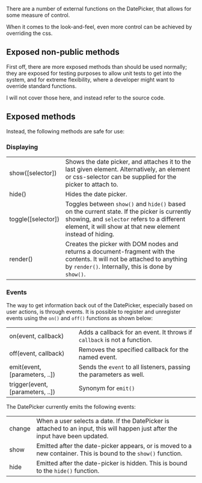 There are a number of external functions on the DatePicker, that allows for
some measure of control.

When it comes to the look-and-feel, even more control can be achieved by
overriding the css.


Exposed non-public methods
--------------------------

First off, there are more exposed methods than should be used normally; they are
exposed for testing purposes to allow unit tests to get into the system, and for
extreme flexibility, where a developer might want to override standard functions.

I will not cover those here, and instead refer to the source code.


Exposed methods
---------------

Instead, the following methods are safe for use:

### Displaying

<table class="ex-methods">
<tr>
	<td>show([selector])
	<td>Shows the date picker, and attaches it to the last given
	element. Alternatively, an element or css-selector can be supplied for the
	picker to attach to.
<tr>
	<td>hide()
	<td>Hides the date picker.
<tr>
	<td>toggle([selector])
	<td>Toggles between <code>show()</code> and <code>hide()</code> based on
	  the current state. If the picker is currently showing, and
	  <code>selector</code> refers to a different element, it will show at that
	  new element instead of hiding.
<tr>
	<td>render()
	<td>Creates the picker with DOM nodes and returns a document-fragment
	  with the contents. It will not be attached to anything by
	  <code>render()</code>. Internally, this is done by <code>show()</code>.
</table>


### Events

The way to get information back out of the DatePicker, especially based on user
actions, is through events. It is possible to register and unregister events
using the `on()` and `off()` functions as shown below:

<table class="ex-methods">
<tr>
	<td>on(event, callback)
	<td>Adds a callback for an event. It throws if <code>callback</code> is not
	  a function.
<tr>
	<td>off(event, callback)
	<td>Removes the specified callback for the named event.
<tr>
	<td>emit(event, [parameters, ..])
	<td>Sends the <code>event</code> to all listeners, passing the parameters
	  as well.
<tr>
	<td>trigger(event, [parameters, ..])
	<td>Synonym for <code>emit()</code>
</table>

The DatePicker currently emits the following events:

<table class="ex-methods">
<tr>
	<td>change
	<td>When a user selects a date. If the DatePicker is attached to an input,
	  this will happen just after the input have been updated.
<tr>
	<td>show
	<td>Emitted after the date-picker appears, or is moved to a new container.
	  This is bound to the <code>show()</code> function.
<tr>
	<td>hide
	<td>Emitted after the date-picker is hidden. This is bound to the
	  <code>hide()</code> function.
</table>

